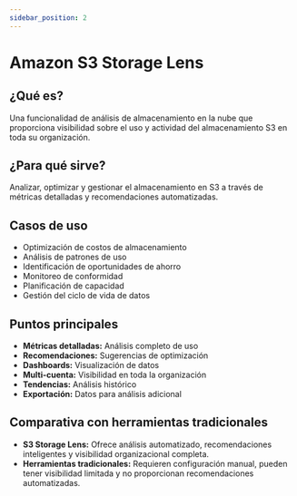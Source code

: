 ```yaml
---
sidebar_position: 2
---
```


# Amazon S3 Storage Lens

## ¿Qué es?
Una funcionalidad de análisis de almacenamiento en la nube que proporciona visibilidad sobre el uso y actividad del almacenamiento S3 en toda su organización.

## ¿Para qué sirve?
Analizar, optimizar y gestionar el almacenamiento en S3 a través de métricas detalladas y recomendaciones automatizadas.

## Casos de uso
- Optimización de costos de almacenamiento
- Análisis de patrones de uso
- Identificación de oportunidades de ahorro
- Monitoreo de conformidad
- Planificación de capacidad
- Gestión del ciclo de vida de datos

## Puntos principales
- **Métricas detalladas:** Análisis completo de uso
- **Recomendaciones:** Sugerencias de optimización
- **Dashboards:** Visualización de datos
- **Multi-cuenta:** Visibilidad en toda la organización
- **Tendencias:** Análisis histórico
- **Exportación:** Datos para análisis adicional

## Comparativa con herramientas tradicionales
- **S3 Storage Lens:** Ofrece análisis automatizado, recomendaciones inteligentes y visibilidad organizacional completa.
- **Herramientas tradicionales:** Requieren configuración manual, pueden tener visibilidad limitada y no proporcionan recomendaciones automatizadas. 